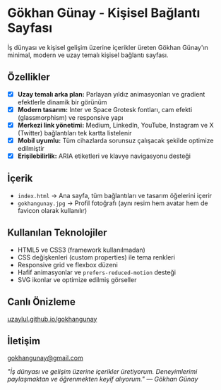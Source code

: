 # Gökhan Günay - Kişisel Bağlantı Sayfası

İş dünyası ve kişisel gelişim üzerine içerikler üreten Gökhan Günay'ın minimal, modern ve uzay temalı kişisel bağlantı sayfası.

## Özellikler

- [x] **Uzay temalı arka plan:** Parlayan yıldız animasyonları ve gradient efektlerle dinamik bir görünüm
- [x] **Modern tasarım:** Inter ve Space Grotesk fontları, cam efekti (glassmorphism) ve responsive yapı
- [x] **Merkezi link yönetimi:** Medium, LinkedIn, YouTube, Instagram ve X (Twitter) bağlantıları tek kartta listelenir
- [x] **Mobil uyumlu:** Tüm cihazlarda sorunsuz çalışacak şekilde optimize edilmiştir
- [x] **Erişilebilirlik:** ARIA etiketleri ve klavye navigasyonu desteği

## İçerik

- `index.html` → Ana sayfa, tüm bağlantıları ve tasarım öğelerini içerir
- `gokhangunay.jpg` → Profil fotoğrafı (aynı resim hem avatar hem de favicon olarak kullanılır)

## Kullanılan Teknolojiler

- HTML5 ve CSS3 (framework kullanılmadan)
- CSS değişkenleri (custom properties) ile tema renkleri
- Responsive grid ve flexbox düzeni
- Hafif animasyonlar ve `prefers-reduced-motion` desteği
- SVG ikonlar ve optimize edilmiş görseller

## Canlı Önizleme

[uzaylul.github.io/gokhangunay](https://uzaylul.github.io/gokhangunay)

## İletişim

[gokhangunay@gmail.com](mailto:gokhangunay@gmail.com)

*"İş dünyası ve gelişim üzerine içerikler üretiyorum. Deneyimlerimi paylaşmaktan ve öğrenmekten keyif alıyorum." — Gökhan Günay*
